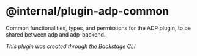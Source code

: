 # @internal/plugin-adp-common

Common functionalities, types, and permissions for the ADP plugin, to be shared between adp and adp-backend.

_This plugin was created through the Backstage CLI_
